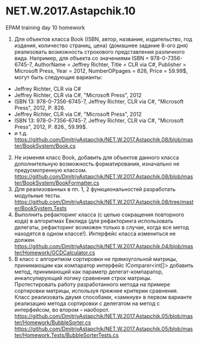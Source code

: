 # NET.W.2017.Astapchik.10
EPAM training day 10 homework
1. Для объектов класса Book (ISBN, автор, название, издательство, год издания, количество страниц, цена) (домашнее задание 8-ого дня)
реализовать возможность строкового представления различного вида. Например, для объекта со значениями ISBN = 978-0-7356-6745-7, AuthorName  = Jeffrey Richter, Title = CLR via C#, Publisher = Microsoft Press, Year = 2012, NumberOPpages = 826, Price = 59.99$, могут быть следующие варианты:
- Jeffrey Richter, CLR via C#
- Jeffrey Richter, CLR via C#, "Microsoft Press", 2012
- ISBN 13: 978-0-7356-6745-7, Jeffrey Richter, CLR via C#, "Microsoft Press", 2012, P. 826.
- Jeffrey Richter, CLR via C#, "Microsoft Press", 2012
- ISBN 13: 978-0-7356-6745-7, Jeffrey Richter, CLR via C#, "Microsoft Press", 2012, P. 826., 59.99$.
- и т.д.
https://github.com/DmitriyAstapchik/NET.W.2017.Astapchik.08/blob/master/BookSystem/Book.cs
2. Не изменяя класс Book, добавить для объектов данного класса дополнительную возможность форматирования, изначально не предусмотренную классом. 
https://github.com/DmitriyAstapchik/NET.W.2017.Astapchik.08/blob/master/BookSystem/BookFormatter.cs
3. Для реализованных в пп. 1, 2 функциональностей разработать модульные тесты.
https://github.com/DmitriyAstapchik/NET.W.2017.Astapchik.08/tree/master/BookSystem.Tests
4. Выполнить рефакторинг класса (с целью сокращения повторного кода) в алгоритмах Евклида (для рефакторинга использовать делегаты, рефакторинг возможен только в случае, когда все метод находятся в одном классе!). Интерфейс класса измениться не должен.
https://github.com/DmitriyAstapchik/NET.W.2017.Astapchik.04/blob/master/Homework/GCDCalculator.cs
5. В класс с алгоритмом сортировки не прямоугольной матрицы, принимающим как компаратор интерфейс IComparer<int[]> добавить метод, принимающий как параметр делегат-компаратор, инкапсулирующий логику сравнения строк матрицы. Протестировать работу разработанного метода на примере сортировки матрицы, используя прежние критерии сравнения. Класс реализовать двумя способами, «замкнув» в первом варианте реализацию метода сортировки с делегатом на метод с интерфейсом, во втором – наоборот.
https://github.com/DmitriyAstapchik/NET.W.2017.Astapchik.05/blob/master/Homework/BubbleSorter.cs
https://github.com/DmitriyAstapchik/NET.W.2017.Astapchik.05/blob/master/Homework.Tests/BubbleSorterTests.cs
